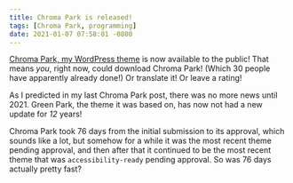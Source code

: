 ```yaml
---
title: Chroma Park is released!
tags: [Chroma Park, programming]
date: 2021-01-07 07:58:01 -0800
---
```

[Chroma Park, my WordPress theme](https://wordpress.org/themes/chroma-park/) is now available to the public! That means _you_, right now, could download Chroma Park! (Which 30 people have apparently already done!) Or translate it! Or leave a rating!

As I predicted in my last Chroma Park post, there was no more news until 2021. Green Park, the theme it was based on, has now not had a new update for _12_ years!

Chroma Park took 76 days from the initial submission to its approval, which sounds like a lot, but somehow for a while it was the most recent theme pending approval, and then after that it continued to be the most recent theme that was `accessibility-ready` pending approval. So was 76 days actually pretty fast?
